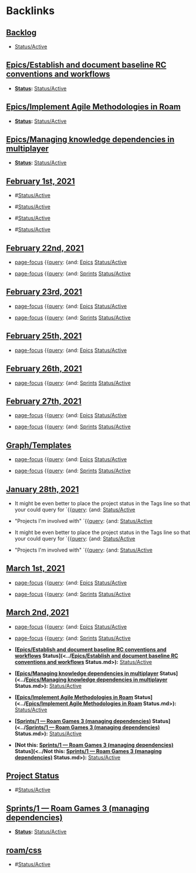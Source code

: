 
# Backlinks
## [Backlog](<Backlog.md>)
- [Status/Active](<../Status/Active.md>)

## [Epics/Establish and document baseline RC conventions and workflows](<Epics/Establish and document baseline RC conventions and workflows.md>)
- **[Status](<../Status.md>):** [Status/Active](<../Status/Active.md>)

## [Epics/Implement Agile Methodologies in Roam](<Epics/Implement Agile Methodologies in Roam.md>)
- **[Status](<../Status.md>):** [Status/Active](<../Status/Active.md>)

## [Epics/Managing knowledge dependencies in multiplayer](<Epics/Managing knowledge dependencies in multiplayer.md>)
- **[Status](<../Status.md>):** [Status/Active](<../Status/Active.md>)

## [February 1st, 2021](<February 1st, 2021.md>)
- #[Status/Active](<../Status/Active.md>)

- #[Status/Active](<../Status/Active.md>)

- #[Status/Active](<../Status/Active.md>)

- #[Status/Active](<../Status/Active.md>)

## [February 22nd, 2021](<February 22nd, 2021.md>)
- [page-focus](<../page-focus.md>) {{[query](<../query.md>): {and: [Epics](<../Epics.md>) [Status/Active](<../Status/Active.md>)

- [page-focus](<../page-focus.md>) {{[query](<../query.md>): {and: [Sprints](<../Sprints.md>) [Status/Active](<../Status/Active.md>)

## [February 23rd, 2021](<February 23rd, 2021.md>)
- [page-focus](<../page-focus.md>) {{[query](<../query.md>): {and: [Epics](<../Epics.md>) [Status/Active](<../Status/Active.md>)

- [page-focus](<../page-focus.md>) {{[query](<../query.md>): {and: [Sprints](<../Sprints.md>) [Status/Active](<../Status/Active.md>)

## [February 25th, 2021](<February 25th, 2021.md>)
- [page-focus](<../page-focus.md>) {{[query](<../query.md>): {and: [Epics](<../Epics.md>) [Status/Active](<../Status/Active.md>)

## [February 26th, 2021](<February 26th, 2021.md>)
- [page-focus](<../page-focus.md>) {{[query](<../query.md>): {and: [Sprints](<../Sprints.md>) [Status/Active](<../Status/Active.md>)

## [February 27th, 2021](<February 27th, 2021.md>)
- [page-focus](<../page-focus.md>) {{[query](<../query.md>): {and: [Epics](<../Epics.md>) [Status/Active](<../Status/Active.md>)

- [page-focus](<../page-focus.md>) {{[query](<../query.md>): {and: [Sprints](<../Sprints.md>) [Status/Active](<../Status/Active.md>)

## [Graph/Templates](<Graph/Templates.md>)
- [page-focus](<../page-focus.md>) {{[query](<../query.md>): {and: [Epics](<../Epics.md>) [Status/Active](<../Status/Active.md>)

- [page-focus](<../page-focus.md>) {{[query](<../query.md>): {and: [Sprints](<../Sprints.md>) [Status/Active](<../Status/Active.md>)

## [January 28th, 2021](<January 28th, 2021.md>)
- It might be even better to place the project status in the Tags line so that your could query for `{{[query](<../query.md>): {and: [Status/Active](<../Status/Active.md>)

- "Projects I'm involved with" `{{[query](<../query.md>): {and: [Status/Active](<../Status/Active.md>)

- It might be even better to place the project status in the Tags line so that your could query for `{{[query](<../query.md>): {and: [Status/Active](<../Status/Active.md>)

- "Projects I'm involved with" `{{[query](<../query.md>): {and: [Status/Active](<../Status/Active.md>)

## [March 1st, 2021](<March 1st, 2021.md>)
- [page-focus](<../page-focus.md>) {{[query](<../query.md>): {and: [Epics](<../Epics.md>) [Status/Active](<../Status/Active.md>)

- [page-focus](<../page-focus.md>) {{[query](<../query.md>): {and: [Sprints](<../Sprints.md>) [Status/Active](<../Status/Active.md>)

## [March 2nd, 2021](<March 2nd, 2021.md>)
- [page-focus](<../page-focus.md>) {{[query](<../query.md>): {and: [Epics](<../Epics.md>) [Status/Active](<../Status/Active.md>)

- [page-focus](<../page-focus.md>) {{[query](<../query.md>): {and: [Sprints](<../Sprints.md>) [Status/Active](<../Status/Active.md>)

- **[[Epics/Establish and document baseline RC conventions and workflows](<../Epics/Establish and document baseline RC conventions and workflows.md>) Status](<../[Epics/Establish and document baseline RC conventions and workflows](<../Epics/Establish and document baseline RC conventions and workflows.md>) Status.md>):** [Status/Active](<../Status/Active.md>)

- **[[Epics/Managing knowledge dependencies in multiplayer](<../Epics/Managing knowledge dependencies in multiplayer.md>) Status](<../[Epics/Managing knowledge dependencies in multiplayer](<../Epics/Managing knowledge dependencies in multiplayer.md>) Status.md>):** [Status/Active](<../Status/Active.md>)

- **[[Epics/Implement Agile Methodologies in Roam](<../Epics/Implement Agile Methodologies in Roam.md>) Status](<../[Epics/Implement Agile Methodologies in Roam](<../Epics/Implement Agile Methodologies in Roam.md>) Status.md>):** [Status/Active](<../Status/Active.md>)

- **[[Sprints/1 — Roam Games 3 (managing dependencies)](<../Sprints/1 — Roam Games 3 (managing dependencies).md>) Status](<../[Sprints/1 — Roam Games 3 (managing dependencies)](<../Sprints/1 — Roam Games 3 (managing dependencies).md>) Status.md>):** [Status/Active](<../Status/Active.md>)

- **[Not this: [Sprints/1 — Roam Games 3 (managing dependencies)](<../Sprints/1 — Roam Games 3 (managing dependencies).md>) Status](<../Not this: [Sprints/1 — Roam Games 3 (managing dependencies)](<../Sprints/1 — Roam Games 3 (managing dependencies).md>) Status.md>):** [Status/Active](<../Status/Active.md>)

## [Project Status](<Project Status.md>)
- #[Status/Active](<../Status/Active.md>)

## [Sprints/1 — Roam Games 3 (managing dependencies)](<Sprints/1 — Roam Games 3 (managing dependencies).md>)
- **[Status](<../Status.md>):** [Status/Active](<../Status/Active.md>)

## [roam/css](<roam/css.md>)
- #[Status/Active](<../Status/Active.md>)

